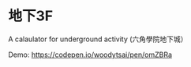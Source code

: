 # 地下3F
A calaulator for underground activity (六角學院地下城） 

Demo: https://codepen.io/woodytsai/pen/omZBRa
